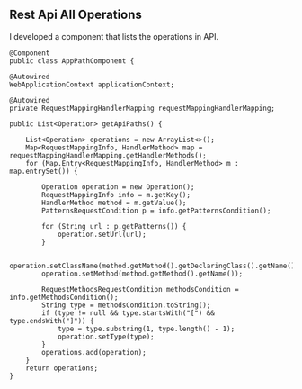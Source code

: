 ## Rest Api All Operations
I developed a component that lists the operations in API.


    @Component
    public class AppPathComponent {

    @Autowired
    WebApplicationContext applicationContext;

    @Autowired
    private RequestMappingHandlerMapping requestMappingHandlerMapping;

    public List<Operation> getApiPaths() {

        List<Operation> operations = new ArrayList<>();
        Map<RequestMappingInfo, HandlerMethod> map = requestMappingHandlerMapping.getHandlerMethods();
        for (Map.Entry<RequestMappingInfo, HandlerMethod> m : map.entrySet()) {

            Operation operation = new Operation();
            RequestMappingInfo info = m.getKey();
            HandlerMethod method = m.getValue();
            PatternsRequestCondition p = info.getPatternsCondition();

            for (String url : p.getPatterns()) {
                operation.setUrl(url);
            }

            operation.setClassName(method.getMethod().getDeclaringClass().getName());
            operation.setMethod(method.getMethod().getName());

            RequestMethodsRequestCondition methodsCondition = info.getMethodsCondition();
            String type = methodsCondition.toString();
            if (type != null && type.startsWith("[") && type.endsWith("]")) {
                type = type.substring(1, type.length() - 1);
                operation.setType(type);
            }
            operations.add(operation);
        }
        return operations;
    }
